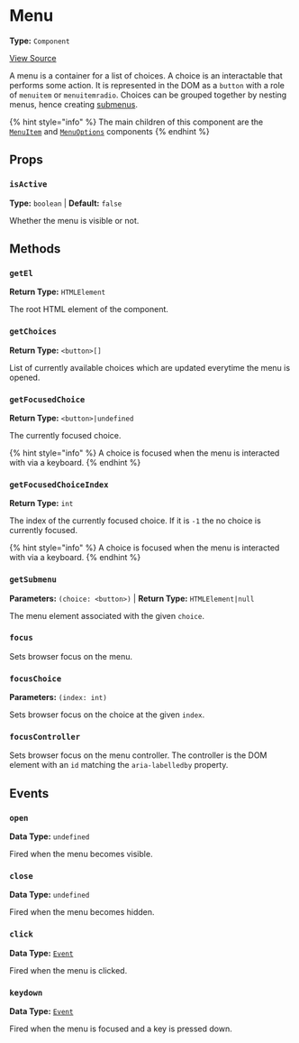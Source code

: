 # Menu

**Type:** `Component`

[View Source](../../../../../vime-player/src/plugins/settings/menu/Menu.svelte)

A menu is a container for a list of choices. A choice is an interactable that performs some action. 
It is represented in the DOM as a `button` with a role of `menuitem` or `menuitemradio`. Choices can 
be grouped together by nesting menus, hence creating [submenus](./submenu/submenu.md).

{% hint style="info" %}
The main children of this component are the [`MenuItem`](./menu-item.md) and [`MenuOptions`](./menu-options.md) components
{% endhint %}

## Props

### `isActive`

**Type:** `boolean` | **Default:** `false`

Whether the menu is visible or not.

## Methods

### `getEl`

**Return Type:** `HTMLElement`

The root HTML element of the component. 

### `getChoices`

**Return Type:** `<button>[]`

List of currently available choices which are updated everytime the menu is opened.

### `getFocusedChoice`

**Return Type:** `<button>|undefined`

The currently focused choice.

{% hint style="info" %}
A choice is focused when the menu is interacted with via a keyboard.
{% endhint %}

### `getFocusedChoiceIndex`

**Return Type:** `int`

The index of the currently focused choice. If it is `-1` the no choice is currently focused.

{% hint style="info" %}
A choice is focused when the menu is interacted with via a keyboard.
{% endhint %}

### `getSubmenu`

**Parameters:** `(choice: <button>)` | **Return Type:** `HTMLElement|null`

The menu element associated with the given `choice`.

### `focus`

Sets browser focus on the menu.

### `focusChoice`

**Parameters:** `(index: int)`

Sets browser focus on the choice at the given `index`.

### `focusController`

Sets browser focus on the menu controller. The controller is the DOM element with an `id` matching
the `aria-labelledby` property.

## Events

### `open`

**Data Type:** `undefined`

Fired when the menu becomes visible.

### `close`

**Data Type:** `undefined`

Fired when the menu becomes hidden.

### `click`

**Data Type:** [`Event`][mdn-event]

Fired when the menu is clicked.

[mdn-event]: https://developer.mozilla.org/en-US/docs/Web/API/Event

### `keydown`

**Data Type:** [`Event`][mdn-event]

Fired when the menu is focused and a key is pressed down.

